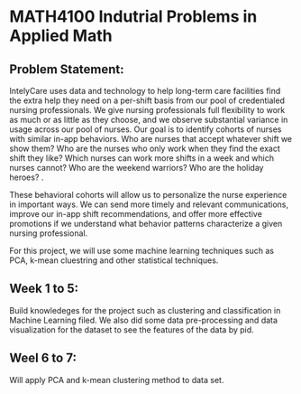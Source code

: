 # MATH4100 Indutrial Problems in Applied Math

## Problem Statement:

IntelyCare uses data and technology to help long-term care facilities find the extra help they need on a per-shift basis from our pool of credentialed nursing professionals. We give nursing professionals full flexibility to work as much or as little as they choose, and we observe substantial variance in usage across our pool of nurses. Our goal is to identify cohorts of nurses with similar in-app behaviors. Who are nurses that accept whatever shift we show them? Who are the nurses who only work when they find the exact shift they like? Which nurses can work more shifts in a week and which nurses cannot? Who are the weekend warriors? Who are the holiday heroes? . 

These behavioral cohorts will allow us to personalize the nurse experience in important ways. We can send more timely and relevant communications, improve our in-app shift recommendations, and offer more effective promotions if we understand what behavior patterns characterize a given nursing professional. 

For this project, we will use some machine learning techniques such as PCA, k-mean cluestring and other statistical techniques. 

## Week 1 to 5:

Build knowledeges for the project such as clustering and classification in Machine Learning filed. We also did some data pre-processing and data visualization for the dataset to see the features of the data by pid. 

## Weel 6 to 7:

Will apply PCA and k-mean clustering method to data set. 
